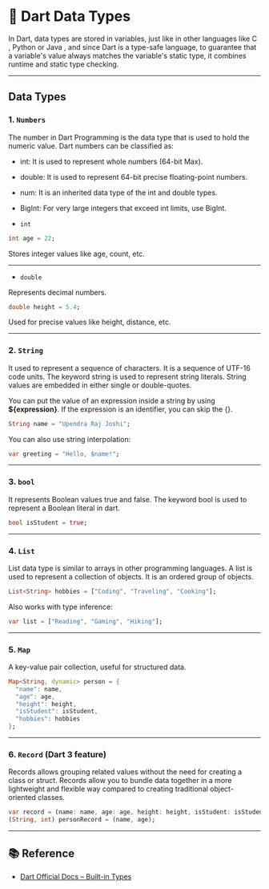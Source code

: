 # 📘 Dart Data Types 

In Dart, data types are stored in variables, just like in other languages like C , Python or Java , and since Dart is a type-safe language, to guarantee that a variable's value always matches the variable's static type, it combines runtime and static type checking.

---

## Data Types

### 1. `Numbers`

The number in Dart Programming is the data type that is used to hold the numeric value. Dart numbers can be classified as: 

- int: It is used to represent whole numbers (64-bit Max).
- double: It is used to represent 64-bit precise floating-point numbers.
- num: It is an inherited data type of the int and double types.
- BigInt: For very large integers that exceed int limits, use BigInt.


- `int`

```dart
int age = 22;
```

Stores integer values like age, count, etc.

---

- `double`

Represents decimal numbers.

```dart
double height = 5.4;
```

Used for precise values like height, distance, etc.


---

### 2. `String`

It used to represent a sequence of characters. It is a sequence of UTF-16 code units. The keyword string is used to represent string literals. String values are embedded in either single or double-quotes.

You can put the value of an expression inside a string by using **${expression}**. If the expression is an identifier, you can skip the {}.

```dart
String name = "Upendra Raj Joshi";
```

You can also use string interpolation:

```dart
var greeting = "Hello, $name!";
```

---

### 3. `bool`

It represents Boolean values true and false. The keyword bool is used to represent a Boolean literal in dart. 

```dart
bool isStudent = true;
```

---

### 4. `List`

List data type is similar to arrays in other programming languages. A list is used to represent a collection of objects. It is an ordered group of objects. 

```dart
List<String> hobbies = ["Coding", "Traveling", "Cooking"];
```

Also works with type inference:

```dart
var list = ["Reading", "Gaming", "Hiking"];
```

---

### 5. `Map`

A key-value pair collection, useful for structured data.

```dart
Map<String, dynamic> person = {
  "name": name,
  "age": age,
  "height": height,
  "isStudent": isStudent,
  "hobbies": hobbies
};
```

---

### 6. `Record` (Dart 3 feature)

Records allows grouping related values without the need for creating a class or struct. Records allow you to bundle data together in a more lightweight and flexible way compared to creating traditional object-oriented classes.

```dart
var record = (name: name, age: age, height: height, isStudent: isStudent);
(String, int) personRecord = (name, age);
```

---



## 📚 Reference

* [Dart Official Docs – Built-in Types](https://dart.dev/language/built-in-types#numbers)

